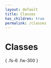 ```yaml
---
layout: default
title: Classes
has_children: true
permalink: /classes
---
```


# Classes

{ .fs-6 .fw-300 }

